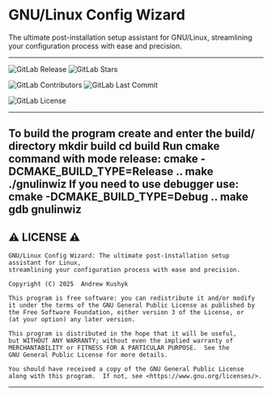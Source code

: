 # GNU/Linux Config Wizard

The ultimate post-installation setup assistant for GNU/Linux, streamlining your configuration process with ease and precision.

---

![GitLab Release](https://img.shields.io/gitlab/v/release/git-user-cpp%2Fgnu_linux_config_wizard?display_name=release&date_order_by=released_at&style=flat-square&logo=gitlab)
![GitLab Stars](https://img.shields.io/gitlab/stars/git-user-cpp%2Fgnu_linux_config_wizard?style=flat-square&logo=gitlab)

![GitLab Contributors](https://img.shields.io/gitlab/contributors/git-user-cpp%2Fgnu_linux_config_wizard?style=flat-square&logo=gitlab) ![GitLab Last Commit](https://img.shields.io/gitlab/last-commit/git-user-cpp%2Fgnu_linux_config_wizard?style=flat-square&logo=gitlab)

![GitLab License](https://img.shields.io/gitlab/license/git-user-cpp%2Fgnu_linux_config_wizard?style=flat-square&logo=gitlab)

---
To build the program create and enter the build/ directory
    mkdir build
    cd build
Run cmake command with mode release:
    cmake -DCMAKE_BUILD_TYPE=Release ..
    make
    ./gnulinwiz
If you need to use debugger use:
    cmake -DCMAKE_BUILD_TYPE=Debug ..
    make
    gdb gnulinwiz
---

## ⚠️ LICENSE ⚠️

    GNU/Linux Config Wizard: The ultimate post-installation setup assistant for Linux,
    streamlining your configuration process with ease and precision.

    Copyright (C) 2025  Andrew Kushyk

    This program is free software: you can redistribute it and/or modify
    it under the terms of the GNU General Public License as published by
    the Free Software Foundation, either version 3 of the License, or
    (at your option) any later version.

    This program is distributed in the hope that it will be useful,
    but WITHOUT ANY WARRANTY; without even the implied warranty of
    MERCHANTABILITY or FITNESS FOR A PARTICULAR PURPOSE.  See the
    GNU General Public License for more details.

    You should have received a copy of the GNU General Public License
    along with this program.  If not, see <https://www.gnu.org/licenses/>.

---
